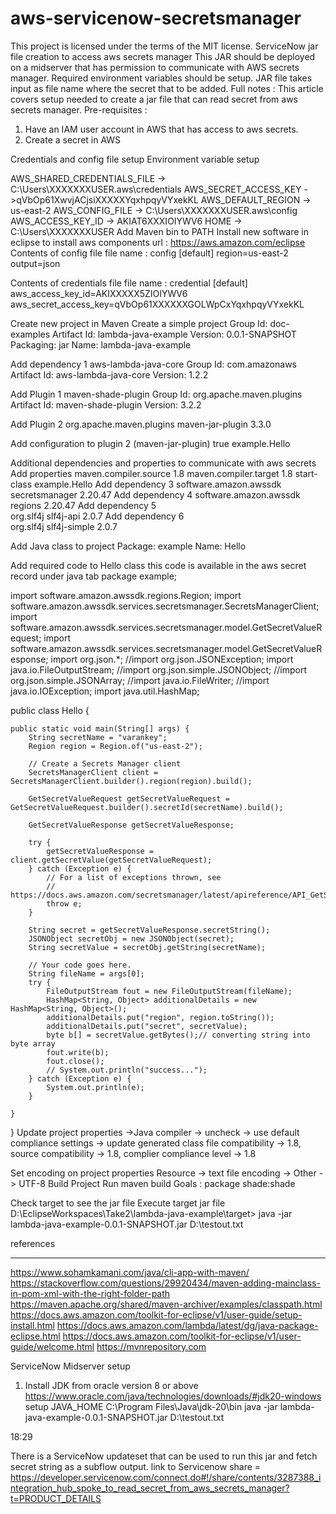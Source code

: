 # aws-servicenow-secretsmanager
This project is licensed under the terms of the MIT license.
ServiceNow jar file creation to access aws secrets manager
This JAR should be deployed on a midserver that has permission to communicate with AWS secrets manager.
Required environment variables should be setup.
JAR file takes input as file name where the secret that to be added.
Full notes :
This article covers setup needed to create a jar file that can read secret from aws secrets manager.
Pre-requisites  : 
1. Have an IAM user account in AWS that has access to aws secrets.
2. Create a secret in AWS

Credentials and config file setup
Environment variable setup

AWS_SHARED_CREDENTIALS_FILE -> C:\Users\XXXXXXXUSER\.aws\credentials
AWS_SECRET_ACCESS_KEY ->qVbOp61XwvjACjsiXXXXXYqxhpqyVYxekKL
AWS_DEFAULT_REGION -> us-east-2
AWS_CONFIG_FILE -> C:\Users\XXXXXXXUSER\.aws\config
AWS_ACCESS_KEY_ID -> AKIAT6XXXIOIYWV6
HOME -> C:\Users\XXXXXXXUSER
Add Maven bin to PATH
Install new software in eclipse to install aws components
    url : https://aws.amazon.com/eclipse
Contents of config file file name : config
[default]
region=us-east-2
output=json

Contents of credentials file file name : credential
[default]
aws_access_key_id=AKIXXXXX5ZIOIYWV6
aws_secret_access_key=qVbOp61XXXXXXGOLWpCxYqxhpqyVYxekKL


Create new project in Maven
    Create a simple project
    Group Id: doc-examples
    Artifact Id: lambda-java-example
    Version: 0.0.1-SNAPSHOT
    Packaging: jar
    Name: lambda-java-example

Add dependency 1
    aws-lambda-java-core
        Group Id: com.amazonaws
        Artifact Id: aws-lambda-java-core
        Version: 1.2.2

Add Plugin 1
    maven-shade-plugin
    Group Id: org.apache.maven.plugins
    Artifact Id: maven-shade-plugin
    Version: 3.2.2

Add Plugin 2
    org.apache.maven.plugins
    maven-jar-plugin
    3.3.0

Add configuration to plugin 2 (maven-jar-plugin)
            <configuration>
          <archive>
            <manifest>
              <addClasspath>true</addClasspath>
              <mainClass>example.Hello</mainClass>
            </manifest>
          </archive>
        </configuration>

Additional dependencies and properties to communicate with aws secrets
Add properties
    maven.compiler.source
    1.8
    maven.compiler.target
    1.8
    start-class
    example.Hello
Add dependency 3
    software.amazon.awssdk
    secretsmanager
    2.20.47
Add dependency 4
    software.amazon.awssdk
    regions
    2.20.47
Add dependency 5    
    org.slf4j
    slf4j-api
    2.0.7
Add dependency 6    
    org.slf4j
    slf4j-simple
    2.0.7

Add Java class to project
        Package: example
        Name: Hello

Add required code to Hello class this code is available in the aws secret record under java tab
package example;

import software.amazon.awssdk.regions.Region;
import software.amazon.awssdk.services.secretsmanager.SecretsManagerClient;
import software.amazon.awssdk.services.secretsmanager.model.GetSecretValueRequest;
import software.amazon.awssdk.services.secretsmanager.model.GetSecretValueResponse;
import org.json.*;
//import org.json.JSONException;
import java.io.FileOutputStream;
//import org.json.simple.JSONObject;
//import org.json.simple.JSONArray;
//import java.io.FileWriter;
//import java.io.IOException;
import java.util.HashMap;

public class Hello {

	public static void main(String[] args) {
		String secretName = "varankey";
		Region region = Region.of("us-east-2");

		// Create a Secrets Manager client
		SecretsManagerClient client = SecretsManagerClient.builder().region(region).build();

		GetSecretValueRequest getSecretValueRequest = GetSecretValueRequest.builder().secretId(secretName).build();

		GetSecretValueResponse getSecretValueResponse;

		try {
			getSecretValueResponse = client.getSecretValue(getSecretValueRequest);
		} catch (Exception e) {
			// For a list of exceptions thrown, see
			// https://docs.aws.amazon.com/secretsmanager/latest/apireference/API_GetSecretValue.html
			throw e;
		}

		String secret = getSecretValueResponse.secretString();
		JSONObject secretObj = new JSONObject(secret);
		String secretValue = secretObj.getString(secretName);

		// Your code goes here.
		String fileName = args[0];
		try {
			FileOutputStream fout = new FileOutputStream(fileName);
			HashMap<String, Object> additionalDetails = new HashMap<String, Object>();
			additionalDetails.put("region", region.toString());
			additionalDetails.put("secret", secretValue);
			byte b[] = secretValue.getBytes();// converting string into byte array
			fout.write(b);
			fout.close();
			// System.out.println("success...");
		} catch (Exception e) {
			System.out.println(e);
		}

	}

}
Update project properties ->Java compiler -> uncheck -> use default compliance settings -> update generated class file compatibility -> 1.8, source 
compatibility -> 1.8, complier compliance level -> 1.8

Set encoding on project properties
    Resource -> text file encoding -> Other -> UTF-8
Build Project
    Run maven build
        Goals : package shade:shade

Check target to see the jar file
Execute target jar file
    D:\EclipseWorkspaces\Take2\lambda-java-example\target>
    java -jar lambda-java-example-0.0.1-SNAPSHOT.jar D:\\testout.txt


references
**********
https://www.sohamkamani.com/java/cli-app-with-maven/
https://stackoverflow.com/questions/29920434/maven-adding-mainclass-in-pom-xml-with-the-right-folder-path
https://maven.apache.org/shared/maven-archiver/examples/classpath.html
https://docs.aws.amazon.com/toolkit-for-eclipse/v1/user-guide/setup-install.html
https://docs.aws.amazon.com/lambda/latest/dg/java-package-eclipse.html
https://docs.aws.amazon.com/toolkit-for-eclipse/v1/user-guide/welcome.html
https://mvnrepository.com

ServiceNow Midserver setup
1. Install JDK from oracle version 8 or above
https://www.oracle.com/java/technologies/downloads/#jdk20-windows
setup JAVA_HOME
C:\Program Files\Java\jdk-20\bin
java -jar lambda-java-example-0.0.1-SNAPSHOT.jar D:\\testout.txt

18:29

There is a ServiceNow updateset that can be used to run this jar and fetch secret string as a subflow output.
link to Servicenow share = 
https://developer.servicenow.com/connect.do#!/share/contents/3287388_integration_hub_spoke_to_read_secret_from_aws_secrets_manager?t=PRODUCT_DETAILS
